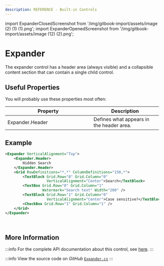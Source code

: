 ```yaml
---
description: REFERENCE - Built-in Controls
---
```


import ExpanderClosedScreenshot from '/img/gitbook-import/assets/image (2) (1) (1).png';
import ExpanderOpenedScreenshot from '/img/gitbook-import/assets/image (12) (2).png';

# Expander

The expander control has a header area (always visible) and a collapsible content section that can contain a single child control.

## Useful Properties&#x20;

You will probably use these properties most often:

<table><thead><tr><th width="266">Property</th><th>Description</th></tr></thead><tbody><tr><td>Expander.Header</td><td>Defines what appears in the header area. </td></tr></tbody></table>

## Example

```xml
<Expander VerticalAlignment="Top">
    <Expander.Header>
        Hidden Search
    </Expander.Header>
    <Grid RowDefinitions="*,*" ColumnDefinitions="150,*">
        <TextBlock Grid.Row="0" Grid.Column="0"
                   VerticalAlignment="Center">Search</TextBlock>
        <TextBox Grid.Row="0" Grid.Column="1"
                 Watermark="Search text" Width="200" />
        <TextBlock Grid.Row="1" Grid.Column="0"
                   VerticalAlignment="Center">Case sensitive?</TextBlock>
        <CheckBox Grid.Row="1" Grid.Column="1" />
    </Grid>
</Expander>
```

<img src={ExpanderClosedScreenshot} alt="" />

<img src={ExpanderOpenedScreenshot} alt="" />

## More Information

:::info
For the complete API documentation about this control, see [here](http://reference.avaloniaui.net/api/Avalonia.Controls/Expander/).
:::

:::info
View the source code on _GitHub_ [`Expander.cs`](https://github.com/AvaloniaUI/Avalonia/blob/master/src/Avalonia.Controls/Expander.cs)
:::
